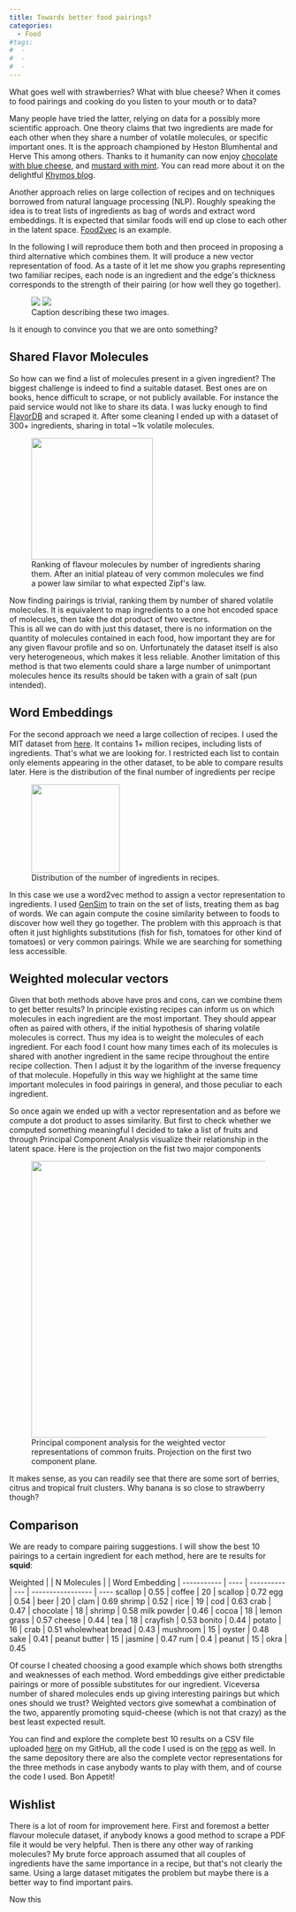 ```yaml
---
title: Towards better food pairings?
categories:
  - Food
#tags:
#  - 
#  - 
#  - 
---
```


What goes well with strawberries? What with blue cheese?
When it comes to food pairings and cooking do you listen to your mouth or to data?

Many people have tried the latter, relying on data for a possibly more scientific approach.
One theory claims that two ingredients are made for each other when they share a number of 
volatile molecules, or specific important ones. It is the approach championed by Heston Blumhental 
and Herve This among others. Thanks to it humanity can now enjoy [chocolate with blue cheese](https://www.youtube.com/watch?v=_9Fi8ylaL4I),
and [mustard with mint](http://www.kookjegek.nl/2007/08/tgrwt-4-round-up/).
You can read more about it on the delightful [Khymos blog](https://blog.khymos.org/molecular-gastronomy/flavor-pairing/).


Another approach relies on large collection of recipes and on techniques borrowed
from natural language processing (NLP). Roughly speaking the idea is to treat lists of ingredients
as bag of words and extract word embeddings. It is expected that similar foods will end up close 
to each other in the latent space. [Food2vec](https://jaan.io/food2vec-augmented-cooking-machine-intelligence/) is an example.


In the following I will reproduce them both and then proceed in proposing a third alternative which combines them.
It will produce a new vector representation of food. As a taste of it let me show you graphs representing two familiar recipes, each node is an ingredient and the edge's thickness corresponds to the 
strength of their pairing (or how well they go together). 

<figure class="half">
    <img src="/assets/images/pairings/chickenparm.png">
    <img src="/assets/images/pairings/brownie.png">
    <figcaption>Caption describing these two images.</figcaption>
</figure>

Is it enough to convince you that we are onto something?


## Shared Flavor Molecules 

So how can we find a list of molecules present in a given ingredient?
The biggest challenge is indeed to find a suitable dataset. Best ones are on books, hence difficult to scrape,
or not publicly available. For instance the paid service would not like to share its data.
I was lucky enough to find [FlavorDB](http://cosylab.iiitd.edu.in/flavordb/) and scraped it. 
After some cleaning I ended up with a dataset of 300+ ingredients, sharing in total ~1k volatile molecules. 

<figure class="half">
    <img width="220" src="/assets/images/pairings/zipfs.png">
    <figcaption>Ranking of flavour molecules by number of ingredients sharing them. 
    After an initial plateau of very common molecules we find a power law similar to what expected Zipf's law.</figcaption>
</figure>

Now finding pairings is trivial, ranking them by number of shared volatile molecules.
It is equivalent to map ingredients to a one hot encoded space of molecules, then take the dot product of two vectors.  
This is all we can do with just this dataset, there is no information on the quantity of molecules contained in each food,
how important they are for any given flavour profile and so on. 
Unfortunately the dataset itself is also very heterogeneous, which makes it less reliable.
Another limitation of this method is that two elements could share a large number of unimportant molecules hence its results should be taken
with a grain of salt (pun intended).

## Word Embeddings

For the second approach we need a large collection of recipes. I used the MIT dataset from [here](http://im2recipe.csail.mit.edu/). 
It contains 1+ million recipes, including lists of ingredients. That's what we are looking for. 
I restricted each list to contain only elements appearing in the other dataset, to be able to compare results later.
Here is the distribution of the final number of ingredients per recipe
<figure class="half">
    <img width="160" src="/assets/images/pairings/n_ingredients.png">
    <figcaption>Distribution of the number of ingredients in recipes.</figcaption>
</figure>

In this case we use a word2vec method to assign a vector representation to ingredients. 
I used  [GenSim](https://radimrehurek.com/gensim/) to train on the set of lists, treating them as bag of words. 
We can again compute the cosine similarity between to foods to discover how well they go together. 
The problem with this approach is that often it just highlights substitutions (fish for fish, tomatoes for other kind of tomatoes)
or very common pairings. While we are searching for something less accessible.

## Weighted molecular vectors 

Given that both methods above have pros and cons, can we combine them to get better results?
In principle existing recipes can inform us on which molecules in each ingredient are the most important. 
They should appear often as paired with others, if the initial hypothesis of sharing volatile molecules is correct.
Thus my idea is to weight the molecules of each ingredient. For each food I count how many times each of its molecules is shared with another ingredient in the same recipe
throughout the entire recipe collection. Then I adjust it by the logarithm of the inverse frequency of that molecule.
Hopefully in this way we highlight at the same time important molecules in food pairings in general, and those peculiar to each ingredient.

 
So once again we ended up with a vector representation and as before we compute a dot product to asses similarity.
But first to check whether we computed something meaningful I decided to take a list of fruits and through Principal Component Analysis 
visualize their relationship in the latent space. Here is the projection on the fist two major components

<figure >
    <img src="/assets/images/pairings/fruitPCA.png" style="width: 500px;">
    <figcaption> Principal component analysis for the weighted vector representations of common fruits. 
    Projection on the first two component plane.</figcaption>
</figure>

It makes sense, as you can readily see that there are some sort of berries, citrus and tropical fruit clusters.
Why banana is so close to strawberry though?

## Comparison

We are ready to compare pairing suggestions. I will show the best 10 pairings to a certain ingredient for each
method, here are te results for **squid**:
 
  
  
 Weighted    |     | N Molecules |  | Word Embedding |
  ----------- | ---- | ---------- | --- | ----------------- | ----
  scallop           |  0.55 | coffee         |  20 | scallop      |  0.72
  egg               |  0.54 | beer           |  20 | clam         |  0.69
  shrimp            |  0.52 | rice           |  19 | cod          |  0.63
  crab              |  0.47 | chocolate      |  18 | shrimp       |  0.58
  milk powder       |  0.46 | cocoa          |  18 | lemon grass  |  0.57
  cheese            |  0.44 | tea            |  18 | crayfish     |  0.53
  bonito            |  0.44 | potato         |  16 | crab         |  0.51
  wholewheat bread  |  0.43 | mushroom       |  15 | oyster       |  0.48
  sake              |  0.41 | peanut butter  |  15 | jasmine      |  0.47
  rum               |  0.4  | peanut         |  15 | okra         |  0.45


Of course I cheated choosing a good example which shows both strengths and weaknesses of each method.
Word embeddings give either predictable pairings or more of possible substitutes for our ingredient.
Viceversa number of shared molecules ends up giving interesting pairings but which ones should we trust? 
Weighted vectors give somewhat a combination of the two, apparently promoting squid-cheese (which is not that crazy) as the best 
least expected result.



You can find and explore the complete best 10 results on a CSV file uploaded [here](https://github.com/roundedup/whatfordinner/blob/master/pairings.csv)
 on my GitHub, all the code I used is on the
[repo](https://github.com/roundedup) as well.
In the same depository there are also the complete vector representations for the three methods
in case anybody wants to play with them, and of course the code I used.
Bon Appetit!
 

## Wishlist

There is a lot of room for improvement here. 
First and foremost a better flavour molecule dataset, if anybody knows a good method to scrape a
PDF file it would be very helpful.
Then is there any other way of ranking molecules? 
My brute force approach assumed that all couples of ingredients have the same importance in a recipe, but
that's not clearly the same. Using a large dataset mitigates the problem but maybe there is a better way to find 
important pairs.



Now this


